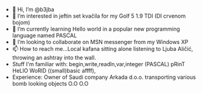 - 👋 Hi, I’m @b3jba
- 👀 I’m interested in jeftin set kvačila for my Golf 5 1.9 TDI (DI crvenom bojom)
- 🌱 I’m currently learning Hello world in a popular new programming language named PASCAL
- 💞️ I’m looking to collaborate on MSN messenger from my Windows XP
- 📫 How to reach me...Local kafana sitting alone listening to Ljuba Aličić, throwing an ashtray into the wall.
-  Stuff I'm familiar with: begin,write,readln,var,integer (PASCAL) pRinT HeLlO WoRlD ((small)basic affff), 
- Experience: Owner of Saudi company Arkada d.o.o. transporting various bomb looking objects     O.O  O.O
<!---
b3jba/b3jba is a ✨ special ✨ repository because its `README.md` (this file) appears on your GitHub profile.
You can click the Preview link to take a look at your changes.
--->
